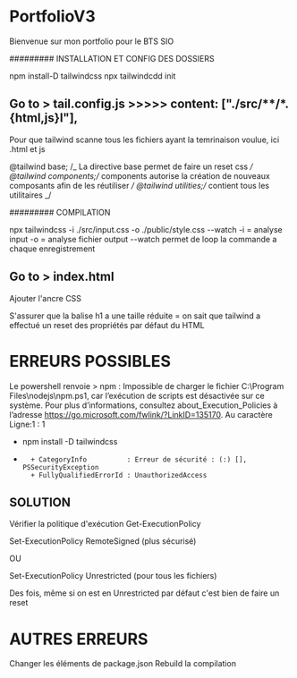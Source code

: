 # PortfolioV3

Bienvenue sur mon portfolio pour le BTS SIO

######### INSTALLATION ET CONFIG DES DOSSIERS

npm install-D tailwindcss
npx tailwindcdd init

## Go to > tail.config.js >>>>> content: ["./src/**/*.{html,js}l"],

Pour que tailwind scanne tous les fichiers ayant la temrinaison voulue, ici .html et js

@tailwind base; /_ La directive base permet de faire un reset css _/
@tailwind components;/_ components autorise la création de nouveaux composants afin de les réutiliser _/
@tailwind utilities;/_ contient tous les utilitaires _/

######### COMPILATION

npx tailwindcss -i ./src/input.css -o ./public/style.css --watch  <!-- Vérifier que le fichier que l'on veut scope soit bien défini dans le chemin, ici ./src/input n'est pas bon dans ma config, j'utilise ./src/css (j'ai changé pour plus d'homogénéité dans le code) -->
-i = analyse input -o = analyse fichier output --watch permet de loop la commande a chaque enregistrement

## Go to > index.html

Ajouter l'ancre CSS

<link rel="stylesheet" href="style.css">

S'assurer que la balise h1 a une taille réduite = on sait que tailwind a effectué un reset des propriétés par défaut du HTML

# ERREURS POSSIBLES
Le powershell renvoie > npm : Impossible de charger le fichier C:\Program Files\nodejs\npm.ps1, car 
l’exécution de scripts est désactivée sur ce système. Pour plus d’informations, 
consultez about_Execution_Policies à l’adresse 
https://go.microsoft.com/fwlink/?LinkID=135170.
Au caractère Ligne:1 : 1
+ npm install -D tailwindcss
+ ~~~
    + CategoryInfo          : Erreur de sécurité : (:) [], PSSecurityException
    + FullyQualifiedErrorId : UnauthorizedAccess

## SOLUTION
Vérifier la politique d'exécution 
Get-ExecutionPolicy

Set-ExecutionPolicy RemoteSigned (plus sécurisé)

OU

Set-ExecutionPolicy Unrestricted (pour tous les fichiers)

Des fois, même si on est en Unrestricted par défaut c'est bien de faire un reset

# AUTRES ERREURS
Changer les éléments de package.json
Rebuild la compilation
